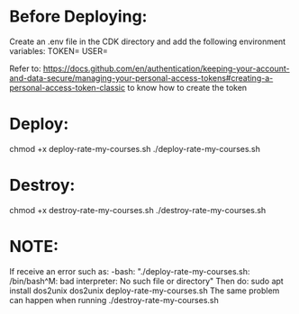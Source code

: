 # Before Deploying:
Create an .env file in the CDK directory and add the following environment variables:
TOKEN=<Your github personal access token>
USER=<Your Github user name>

Refer to: https://docs.github.com/en/authentication/keeping-your-account-and-data-secure/managing-your-personal-access-tokens#creating-a-personal-access-token-classic to know how to create the token


# Deploy:
chmod +x deploy-rate-my-courses.sh
./deploy-rate-my-courses.sh


# Destroy:
chmod +x destroy-rate-my-courses.sh
./destroy-rate-my-courses.sh

# NOTE:
If receive an error such as: -bash: "./deploy-rate-my-courses.sh: /bin/bash^M: bad interpreter: No such file or directory"
Then do:
sudo apt install dos2unix
dos2unix deploy-rate-my-courses.sh
The same problem can happen when running ./destroy-rate-my-courses.sh